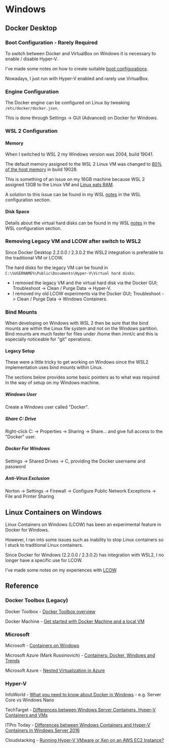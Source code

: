 # Windows

## Docker Desktop

### Boot Configuration - Rarely Required

To switch between Docker and VirtualBox on Windows it is necessary to enable / disable Hyper-V.

I've made some notes on how to create suitable [boot configurations](../../Boot.md).

Nowadays, I just run with Hyper-V enabled and rarely use VirtualBox.



### Engine Configuration

The Docker engine can be configured on Linux by tweaking `/etc/docker/docker.json`.

This is done through Settings -> GUI (Advanced) on Docker for Windows.



### WSL 2 Configuration

#### Memory

When I switched to WSL 2 my Windows version was 2004, build 19041.

The default memory assigned to the WSL 2 Linux VM was changed to [80% of the host memory](https://docs.microsoft.com/en-us/windows/wsl/release-notes#build-19028) in build 19028.

This is something of an issue on my 16GB machine because WSL 2 assigned 13GB to the Linux VM and [Linux eats RAM](https://www.linuxatemyram.com/).

A solution to this issue can be found in my WSL [notes](../../WSL/README.md) in the WSL configuration section.



#### Disk Space

Details about the virtual hard disks can be found in my WSL [notes](../../WSL/README.md) in the WSL configuration section.



### Removing Legacy VM and LCOW after switch to WSL2

Since Docker Desktop 2.2.0.0 / 2.3.0.2 the WSL2 integration is preferable to the traditional VM or LCOW.

The hard disks for the legacy VM can be found in `C:\%USERNAME%\Public\Documents\Hyper-V\Virtual hard disks`.

- I removed the legacy VM and the virtual hard disk via the Docker GUI; Troubleshoot -> Clean / Purge Data -> Hyper-V.
- I removed my old LCOW experiments via the Docker GUI; Troubleshoot -> Clean / Purge Data -> Windows Containers.



### Bind Mounts

When developing on Windows with WSL 2 then be sure that the bind mounts are within the Linux file system and not on the Windows partition. Bind mounts are much faster for files under /home then /mnt/c and this is especially noticeable for "git" operations.



#### Legacy Setup

These were a little tricky to get working on Windows since the WSL2 implementation uses bind mounts within Linux.

The sections below provides some basic pointers as to what was required in the way of setup on my Windows machine.

##### Windows User

Create a Windows user called "Docker".

##### Share C: Drive

Right-click C: -> Properties -> Sharing -> Share... and give full access to the "Docker" user.

##### Docker For Windows

Settings -> Shared Drives -> C, providing the Docker username and password

##### Anti-Virus Exclusion

Norton -> Settings -> Firewall -> Configure Public Network Exceptions -> File and Printer Sharing



## Linux Containers on Windows

Linux Containers on Windows (LCOW) has been an experimental feature in Docker for Windows.

However, I ran into some issues such as inability to stop Linux containers so I stuck to traditional Linux containers.

Since Docker for Windows (2.2.0.0 / 2.3.0.2) has integration with WSL2, I no longer have a specific use for LCOW.

I've made some notes on my experiences with [LCOW](LCOW.md).



## Reference

### Docker Toolbox (Legacy)

Docker Toolbox - [Docker Toolbox overview](https://docs.docker.com/toolbox/overview/)

Docker Machine - [Get started with Docker Machine and a local VM](https://docs.docker.com/machine/get-started/)

### Microsoft

Microsoft - [Containers on Windows](https://docs.microsoft.com/en-us/virtualization/windowscontainers/about/)

Microsoft Azure (Mark Russinovich) - [Containers: Docker, Windows and Trends](https://azure.microsoft.com/en-us/blog/containers-docker-windows-and-trends/)

Microsoft Azure - [Nested Virtualization in Azure](https://azure.microsoft.com/en-gb/blog/nested-virtualization-in-azure/)

### Hyper-V

InfoWorld - [What you need to know about Docker in Windows](https://www.infoworld.com/article/3163257/application-development/what-you-need-to-know-about-docker-in-windows.html) - e.g. Server Core vs Windows Nano

TechTarget - [Differences between Windows Server Containers, Hyper-V Containers and VMs](http://searchservervirtualization.techtarget.com/tip/Differences-between-Windows-Server-Containers-Hyper-V-Containers-and-VMs)

ITPro Today - [Differences between Windows Containers and Hyper-V Containers in Windows Server 2016](http://www.itprotoday.com/windows-8/differences-between-windows-containers-and-hyper-v-containers-windows-server-2016)

Cloudstacking - [Running Hyper-V VMware or Xen on an AWS EC2 Instance?](http://cloudstacking.com/posts/running-hyper-v-vmware-or-xen-on-an-aws-ec2-instance.html)

